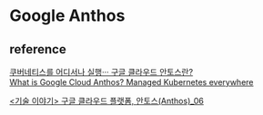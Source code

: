 # Google Anthos 

## reference 
[쿠버네티스를 어디서나 실행··· 구글 클라우드 안토스란?](https://www.ciokorea.com/news/151981#csidx8ef195be1340e5aac19e089fcfa04e2)  
[What is Google Cloud Anthos? Managed Kubernetes everywhere](https://www.infoworld.com/article/3541324/what-is-google-cloud-anthos-managed-kubernetes-everywhere.html)  

[<기술 이야기> 구글 클라우드 플랫폼, 안토스(Anthos)_06](https://kimhi119.tistory.com/7)  
